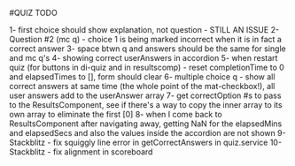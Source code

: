 #QUIZ TODO

1- first choice should show explanation, not question - STILL AN ISSUE
2- Question #2 (mc q) - choice 1 is being marked incorrect when it is in fact a correct answer
3- space btwn q and answers should be the same for single and mc q's
4- showing correct userAnswers in accordion
5- when restart quiz (for buttons in di-quiz and in resultscomp) - reset completionTime to 0 and elapsedTimes to [], form should clear
6- multiple choice q - show all correct answers at same time (the whole point of the mat-checkbox!), all user answers add to the userAnswer array
7- get correctOption #s to pass to the ResultsComponent, see if there's a way to copy the inner array to its own array to eliminate the first [0]
8- when I come back to ResultsComponent after navigating away, getting NaN for the elapsedMins and elapsedSecs 
	 and also the values inside the accordion are not shown
9- Stackblitz - fix squiggly line error in getCorrectAnswers in quiz.service
10- Stackblitz - fix alignment in scoreboard

